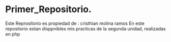 # Primer_Repositorio.
Este Reprositorio es propiedad de : cristhian molina ramos En este repositorio estan disppnibles mis practicas de la segunda unidad, realizadas en php
